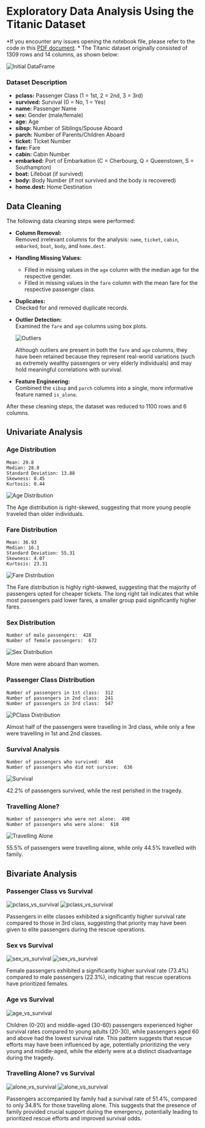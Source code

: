 # Exploratory Data Analysis Using the Titanic Dataset

*If you encounter any issues opening the notebook file, please refer to the code in this [PDF document](notebook.pdf).
*
The Titanic dataset originally consisted of 1309 rows and 14 columns, as shown below:

![Initial DataFrame](images/initial_df.png)

### Dataset Description

- **pclass:** Passenger Class (1 = 1st, 2 = 2nd, 3 = 3rd)
- **survived:** Survival (0 = No, 1 = Yes)
- **name:** Passenger Name
- **sex:** Gender (male/female)
- **age:** Age
- **sibsp:** Number of Siblings/Spouse Aboard
- **parch:** Number of Parents/Children Aboard
- **ticket:** Ticket Number
- **fare:** Fare
- **cabin:** Cabin Number
- **embarked:** Port of Embarkation (C = Cherbourg, Q = Queenstown, S = Southampton)
- **boat:** Lifeboat (if survived)
- **body:** Body Number (if not survived and the body is recovered)
- **home.dest:** Home Destination

## Data Cleaning

The following data cleaning steps were performed:

- **Column Removal:**  
  Removed irrelevant columns for the analysis: `name`, `ticket`, `cabin`, `embarked`, `boat`, `body`, and `home.dest`.

- **Handling Missing Values:**  
  - Filled in missing values in the `age` column with the median age for the respective gender.
  - Filled in missing values in the `fare` column with the mean fare for the respective passenger class.

- **Duplicates:**  
  Checked for and removed duplicate records.

- **Outlier Detection:**  
  Examined the `fare` and `age` columns using box plots.

  ![Outliers](images/outliers.png)

  Although outliers are present in both the `fare` and `age` columns, they have been retained because they represent real-world variations (such as extremely wealthy passengers or very elderly individuals) and may hold meaningful correlations with survival.

- **Feature Engineering:**  
  Combined the `sibsp` and `parch` columns into a single, more informative feature named `is_alone`.

After these cleaning steps, the dataset was reduced to 1100 rows and 6 columns.


## Univariate Analysis

### Age Distribution
```
Mean: 29.8
Median: 28.0
Standard Deviation: 13.88
Skewness: 0.45
Kurtosis: 0.44
```
![Age Distribution](images/age_dist.png)

The Age distribution is right-skewed, suggesting that more young people traveled than older individuals.

### Fare Distribution
```
Mean: 36.93
Median: 16.1
Standard Deviation: 55.31
Skewness: 4.07
Kurtosis: 23.31
```
![Fare Distribution](images/fare_dist.png)

The Fare distribution is highly right-skewed, suggesting that the majority of passengers opted for cheaper tickets. The long right tail indicates that while most passengers paid lower fares, a smaller group paid significantly higher fares.

### Sex Distribution
```
Number of male passengers:  428
Number of female passengers:  672
```
![Sex Distribution](images/sex_dist.png)

More men were aboard than women.

### Passenger Class Distribution
```
Number of passengers in 1st class:  312
Number of passengers in 2nd class:  241
Number of passengers in 3rd class:  547
```
![PClass Distribution](images/pclass_dist.png)

Almost half of the passengers were travelling in 3rd class, while only a few were travelling in 1st and 2nd classes.

### Survival Analysis
```
Number of passengers who survived:  464
Number of passengers who did not survive:  636
```
![Survival](images/survival.png)

42.2% of passengers survived, while the rest perished in the tragedy.

### Travelling Alone?
```
Number of passengers who were not alone:  490
Number of passengers who were alone:  610
```
![Travelling Alone](images/travelling_alone.png)

55.5% of passengers were travelling alone, while only 44.5% travelled with family.

## Bivariate Analysis

### Passenger Class vs Survival

![pclass_vs_survival](images/pclass_vs_survival_bar.png)
![pclass_vs_survival](images/pclass_vs_survival_pie.png)

Passengers in elite classes exhibited a significantly higher survival rate compared to those in 3rd class, suggesting that priority may have been given to elite passengers during the rescue operations.

### Sex vs Survival

![sex_vs_survival](images/sex_vs_survival_bar.png)
![sex_vs_survival](images/sex_vs_survival_pie.png)

Female passengers exhibited a significantly higher survival rate (73.4%) compared to male passengers (22.3%), indicating that rescue operations have prioritized females.

### Age vs Survival
![age_vs_survival](images/age_vs_survival.png)

Children (0-20) and middle-aged (30-60) passengers experienced higher survival rates compared to young adults (20-30), while passengers aged 60 and above had the lowest survival rate. This pattern suggests that rescue efforts may have been influenced by age, potentially prioritizing the very young and middle-aged, while the elderly were at a distinct disadvantage during the tragedy.

### Travelling Alone? vs Survival
![alone_vs_survival](images/alone_vs_survival_bar.png)
![alone_vs_survival](images/alone_vs_survival_pie.png)

Passengers accompanied by family had a survival rate of 51.4%, compared to only 34.8% for those travelling alone. This suggests that the presence of family provided crucial support during the emergency, potentially leading to prioritized rescue efforts and improved survival odds.

